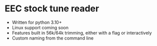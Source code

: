 # EEC stock tune reader
- Written for python 3.10+
- Linux support coming soon
- Features built in 56k/64k trimming, either with a flag or interactively
- Custom naming from the command line 